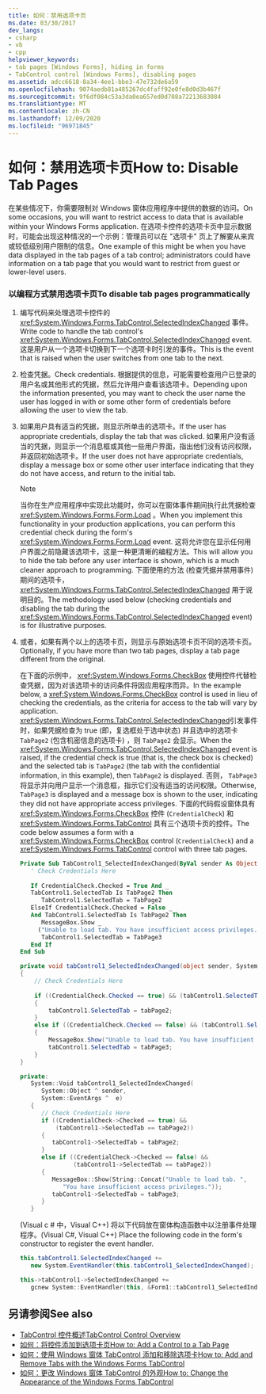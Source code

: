 ```yaml
---
title: 如何：禁用选项卡页
ms.date: 03/30/2017
dev_langs:
- csharp
- vb
- cpp
helpviewer_keywords:
- tab pages [Windows Forms], hiding in forms
- TabControl control [Windows Forms], disabling pages
ms.assetid: adcc6618-8a34-4ee1-bbe3-47e732de6a59
ms.openlocfilehash: 9074aedb81a485267dc4faff92e0fe8d0d3b467f
ms.sourcegitcommit: 9f6df084c53a3da0ea657ed0d708a72213683084
ms.translationtype: MT
ms.contentlocale: zh-CN
ms.lasthandoff: 12/09/2020
ms.locfileid: "96971845"
---
```

# <a name="how-to-disable-tab-pages"></a><span data-ttu-id="5ffa6-102">如何：禁用选项卡页</span><span class="sxs-lookup"><span data-stu-id="5ffa6-102">How to: Disable Tab Pages</span></span>
<span data-ttu-id="5ffa6-103">在某些情况下，你需要限制对 Windows 窗体应用程序中提供的数据的访问。</span><span class="sxs-lookup"><span data-stu-id="5ffa6-103">On some occasions, you will want to restrict access to data that is available within your Windows Forms application.</span></span> <span data-ttu-id="5ffa6-104">在选项卡控件的选项卡页中显示数据时，可能会出现这种情况的一个示例：管理员可以在 "选项卡" 页上了解要从来宾或较低级别用户限制的信息。</span><span class="sxs-lookup"><span data-stu-id="5ffa6-104">One example of this might be when you have data displayed in the tab pages of a tab control; administrators could have information on a tab page that you would want to restrict from guest or lower-level users.</span></span>  
  
### <a name="to-disable-tab-pages-programmatically"></a><span data-ttu-id="5ffa6-105">以编程方式禁用选项卡页</span><span class="sxs-lookup"><span data-stu-id="5ffa6-105">To disable tab pages programmatically</span></span>  
  
1. <span data-ttu-id="5ffa6-106">编写代码来处理选项卡控件的 <xref:System.Windows.Forms.TabControl.SelectedIndexChanged> 事件。</span><span class="sxs-lookup"><span data-stu-id="5ffa6-106">Write code to handle the tab control's <xref:System.Windows.Forms.TabControl.SelectedIndexChanged> event.</span></span> <span data-ttu-id="5ffa6-107">这是用户从一个选项卡切换到下一个选项卡时引发的事件。</span><span class="sxs-lookup"><span data-stu-id="5ffa6-107">This is the event that is raised when the user switches from one tab to the next.</span></span>  
  
2. <span data-ttu-id="5ffa6-108">检查凭据。</span><span class="sxs-lookup"><span data-stu-id="5ffa6-108">Check credentials.</span></span> <span data-ttu-id="5ffa6-109">根据提供的信息，可能需要检查用户已登录的用户名或其他形式的凭据，然后允许用户查看该选项卡。</span><span class="sxs-lookup"><span data-stu-id="5ffa6-109">Depending upon the information presented, you may want to check the user name the user has logged in with or some other form of credentials before allowing the user to view the tab.</span></span>  
  
3. <span data-ttu-id="5ffa6-110">如果用户具有适当的凭据，则显示所单击的选项卡。</span><span class="sxs-lookup"><span data-stu-id="5ffa6-110">If the user has appropriate credentials, display the tab that was clicked.</span></span> <span data-ttu-id="5ffa6-111">如果用户没有适当的凭据，则显示一个消息框或其他一些用户界面，指出他们没有访问权限，并返回初始选项卡。</span><span class="sxs-lookup"><span data-stu-id="5ffa6-111">If the user does not have appropriate credentials, display a message box or some other user interface indicating that they do not have access, and return to the initial tab.</span></span>  
  
    > [!NOTE]
    > <span data-ttu-id="5ffa6-112">当你在生产应用程序中实现此功能时，你可以在窗体事件期间执行此凭据检查 <xref:System.Windows.Forms.Form.Load> 。</span><span class="sxs-lookup"><span data-stu-id="5ffa6-112">When you implement this functionality in your production applications, you can perform this credential check during the form's <xref:System.Windows.Forms.Form.Load> event.</span></span> <span data-ttu-id="5ffa6-113">这将允许您在显示任何用户界面之前隐藏该选项卡，这是一种更清晰的编程方法。</span><span class="sxs-lookup"><span data-stu-id="5ffa6-113">This will allow you to hide the tab before any user interface is shown, which is a much cleaner approach to programming.</span></span> <span data-ttu-id="5ffa6-114">下面使用的方法 (检查凭据并禁用事件) 期间的选项卡， <xref:System.Windows.Forms.TabControl.SelectedIndexChanged> 用于说明目的。</span><span class="sxs-lookup"><span data-stu-id="5ffa6-114">The methodology used below (checking credentials and disabling the tab during the <xref:System.Windows.Forms.TabControl.SelectedIndexChanged> event) is for illustrative purposes.</span></span>  
  
4. <span data-ttu-id="5ffa6-115">或者，如果有两个以上的选项卡页，则显示与原始选项卡页不同的选项卡页。</span><span class="sxs-lookup"><span data-stu-id="5ffa6-115">Optionally, if you have more than two tab pages, display a tab page different from the original.</span></span>  
  
     <span data-ttu-id="5ffa6-116">在下面的示例中， <xref:System.Windows.Forms.CheckBox> 使用控件代替检查凭据，因为对该选项卡的访问条件将因应用程序而异。</span><span class="sxs-lookup"><span data-stu-id="5ffa6-116">In the example below, a <xref:System.Windows.Forms.CheckBox> control is used in lieu of checking the credentials, as the criteria for access to the tab will vary by application.</span></span> <span data-ttu-id="5ffa6-117"><xref:System.Windows.Forms.TabControl.SelectedIndexChanged>引发事件时，如果凭据检查为 true (即，复选框处于选中状态) 并且选中的选项卡 `TabPage2` (包含机密信息的选项卡) ，则 `TabPage2` 会显示。</span><span class="sxs-lookup"><span data-stu-id="5ffa6-117">When the <xref:System.Windows.Forms.TabControl.SelectedIndexChanged> event is raised, if the credential check is true (that is, the check box is checked) and the selected tab is `TabPage2` (the tab with the confidential information, in this example), then `TabPage2` is displayed.</span></span> <span data-ttu-id="5ffa6-118">否则， `TabPage3` 将显示并向用户显示一个消息框，指示它们没有适当的访问权限。</span><span class="sxs-lookup"><span data-stu-id="5ffa6-118">Otherwise, `TabPage3` is displayed and a message box is shown to the user, indicating they did not have appropriate access privileges.</span></span> <span data-ttu-id="5ffa6-119">下面的代码假设窗体具有 <xref:System.Windows.Forms.CheckBox> 控件 (`CredentialCheck`) 和 <xref:System.Windows.Forms.TabControl> 具有三个选项卡页的控件。</span><span class="sxs-lookup"><span data-stu-id="5ffa6-119">The code below assumes a form with a <xref:System.Windows.Forms.CheckBox> control (`CredentialCheck`) and a <xref:System.Windows.Forms.TabControl> control with three tab pages.</span></span>  
  
    ```vb  
    Private Sub TabControl1_SelectedIndexChanged(ByVal sender As Object, ByVal e As System.EventArgs) Handles TabControl1.SelectedIndexChanged  
       ' Check Credentials Here  
  
       If CredentialCheck.Checked = True And _
       TabControl1.SelectedTab Is TabPage2 Then  
          TabControl1.SelectedTab = TabPage2  
       ElseIf CredentialCheck.Checked = False _
       And TabControl1.SelectedTab Is TabPage2 Then  
          MessageBox.Show _
         ("Unable to load tab. You have insufficient access privileges.")  
          TabControl1.SelectedTab = TabPage3  
       End If  
    End Sub  
    ```  
  
    ```csharp  
    private void tabControl1_SelectedIndexChanged(object sender, System.EventArgs e)  
    {  
        // Check Credentials Here  
  
        if ((CredentialCheck.Checked == true) && (tabControl1.SelectedTab == tabPage2))
        {  
            tabControl1.SelectedTab = tabPage2;  
        }  
        else if ((CredentialCheck.Checked == false) && (tabControl1.SelectedTab == tabPage2))  
        {  
            MessageBox.Show("Unable to load tab. You have insufficient access privileges.");  
            tabControl1.SelectedTab = tabPage3;  
        }  
    }  
    ```  
  
    ```cpp  
    private:  
       System::Void tabControl1_SelectedIndexChanged(  
          System::Object ^ sender,  
          System::EventArgs ^  e)  
       {  
          // Check Credentials Here  
          if ((CredentialCheck->Checked == true) &&  
              (tabControl1->SelectedTab == tabPage2))  
          {  
             tabControl1->SelectedTab = tabPage2;  
          }  
          else if ((CredentialCheck->Checked == false) &&  
                   (tabControl1->SelectedTab == tabPage2))  
          {  
             MessageBox::Show(String::Concat("Unable to load tab. ",  
                "You have insufficient access privileges."));  
             tabControl1->SelectedTab = tabPage3;  
          }  
       }  
    ```  
  
     <span data-ttu-id="5ffa6-120"> (Visual c # 中，Visual C++) 将以下代码放在窗体构造函数中以注册事件处理程序。</span><span class="sxs-lookup"><span data-stu-id="5ffa6-120">(Visual C#, Visual C++) Place the following code in the form's constructor to register the event handler.</span></span>  
  
    ```csharp  
    this.tabControl1.SelectedIndexChanged +=
       new System.EventHandler(this.tabControl1_SelectedIndexChanged);  
    ```  
  
    ```cpp  
    this->tabControl1->SelectedIndexChanged +=  
       gcnew System::EventHandler(this, &Form1::tabControl1_SelectedIndexChanged);  
    ```  
  
## <a name="see-also"></a><span data-ttu-id="5ffa6-121">另请参阅</span><span class="sxs-lookup"><span data-stu-id="5ffa6-121">See also</span></span>

- [<span data-ttu-id="5ffa6-122">TabControl 控件概述</span><span class="sxs-lookup"><span data-stu-id="5ffa6-122">TabControl Control Overview</span></span>](tabcontrol-control-overview-windows-forms.md)
- [<span data-ttu-id="5ffa6-123">如何：将控件添加到选项卡页</span><span class="sxs-lookup"><span data-stu-id="5ffa6-123">How to: Add a Control to a Tab Page</span></span>](how-to-add-a-control-to-a-tab-page.md)
- [<span data-ttu-id="5ffa6-124">如何：使用 Windows 窗体 TabControl 添加和移除选项卡</span><span class="sxs-lookup"><span data-stu-id="5ffa6-124">How to: Add and Remove Tabs with the Windows Forms TabControl</span></span>](how-to-add-and-remove-tabs-with-the-windows-forms-tabcontrol.md)
- [<span data-ttu-id="5ffa6-125">如何：更改 Windows 窗体 TabControl 的外观</span><span class="sxs-lookup"><span data-stu-id="5ffa6-125">How to: Change the Appearance of the Windows Forms TabControl</span></span>](how-to-change-the-appearance-of-the-windows-forms-tabcontrol.md)
